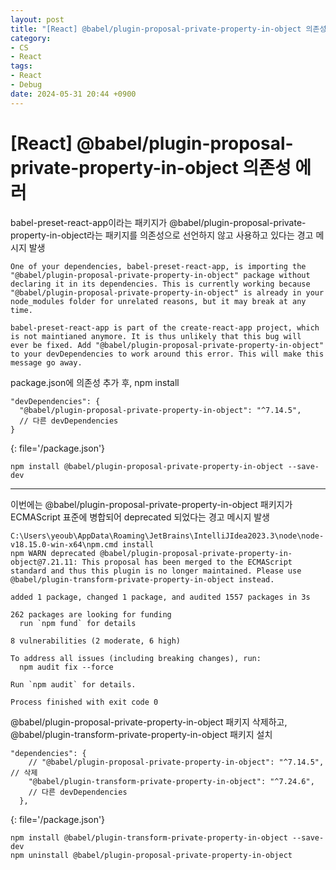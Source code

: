 ```yaml
---
layout: post
title: "[React] @babel/plugin-proposal-private-property-in-object 의존성 경고"
category:
- CS
- React
tags:
- React
- Debug
date: 2024-05-31 20:44 +0900
---
```

# [React] @babel/plugin-proposal-private-property-in-object 의존성 에러
babel-preset-react-app이라는 패키지가 @babel/plugin-proposal-private-property-in-object라는 패키지를 의존성으로 선언하지 않고 사용하고 있다는 경고 메시지 발생

```console
One of your dependencies, babel-preset-react-app, is importing the "@babel/plugin-proposal-private-property-in-object" package without declaring it in its dependencies. This is currently working because "@babel/plugin-proposal-private-property-in-object" is already in your node_modules folder for unrelated reasons, but it may break at any time.

babel-preset-react-app is part of the create-react-app project, which is not maintianed anymore. It is thus unlikely that this bug will
ever be fixed. Add "@babel/plugin-proposal-private-property-in-object" to your devDependencies to work around this error. This will make this message go away.
```

package.json에 의존성 추가 후, npm install

```
"devDependencies": {
  "@babel/plugin-proposal-private-property-in-object": "^7.14.5",
  // 다른 devDependencies
}
```
{: file='/package.json'}

```console
npm install @babel/plugin-proposal-private-property-in-object --save-dev
```

***

이번에는 @babel/plugin-proposal-private-property-in-object 패키지가 ECMAScript 표준에 병합되어 deprecated 되었다는 경고 메시지 발생

```console
C:\Users\yeoub\AppData\Roaming\JetBrains\IntelliJIdea2023.3\node\node-v18.15.0-win-x64\npm.cmd install
npm WARN deprecated @babel/plugin-proposal-private-property-in-object@7.21.11: This proposal has been merged to the ECMAScript standard and thus this plugin is no longer maintained. Please use @babel/plugin-transform-private-property-in-object instead.

added 1 package, changed 1 package, and audited 1557 packages in 3s

262 packages are looking for funding
  run `npm fund` for details

8 vulnerabilities (2 moderate, 6 high)

To address all issues (including breaking changes), run:
  npm audit fix --force

Run `npm audit` for details.

Process finished with exit code 0
```

@babel/plugin-proposal-private-property-in-object 패키지 삭제하고,  
@babel/plugin-transform-private-property-in-object 패키지 설치

```
"dependencies": {
    // "@babel/plugin-proposal-private-property-in-object": "^7.14.5", // 삭제
    "@babel/plugin-transform-private-property-in-object": "^7.24.6",
    // 다른 devDependencies
  },
```
{: file='/package.json'}

```console
npm install @babel/plugin-transform-private-property-in-object --save-dev
npm uninstall @babel/plugin-proposal-private-property-in-object
```
